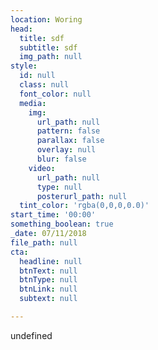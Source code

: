 ```yaml
---
location: Woring
head:
  title: sdf
  subtitle: sdf
  img_path: null
style:
  id: null
  class: null
  font_color: null
  media:
    img:
      url_path: null
      pattern: false
      parallax: false
      overlay: null
      blur: false
    video:
      url_path: null
      type: null
      posterurl_path: null
  tint_color: 'rgba(0,0,0,0.0)'
start_time: '00:00'
something_boolean: true
_date: 07/11/2018
file_path: null
cta:
  headline: null
  btnText: null
  btnType: null
  btnLink: null
  subtext: null

---
```

undefined

